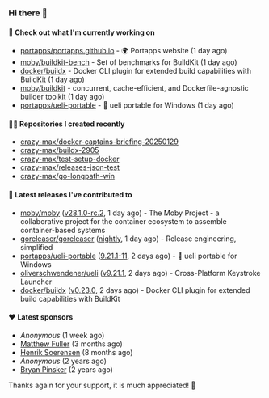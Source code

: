 ### Hi there 👋

#### 👷 Check out what I'm currently working on

- [portapps/portapps.github.io](https://github.com/portapps/portapps.github.io) - 🌍 Portapps website (1 day ago)
- [moby/buildkit-bench](https://github.com/moby/buildkit-bench) - Set of benchmarks for BuildKit (1 day ago)
- [docker/buildx](https://github.com/docker/buildx) - Docker CLI plugin for extended build capabilities with BuildKit (1 day ago)
- [moby/buildkit](https://github.com/moby/buildkit) - concurrent, cache-efficient, and Dockerfile-agnostic builder toolkit (1 day ago)
- [portapps/ueli-portable](https://github.com/portapps/ueli-portable) - 🚀 ueli portable for Windows (1 day ago)

#### 👨‍💻 Repositories I created recently

- [crazy-max/docker-captains-briefing-20250129](https://github.com/crazy-max/docker-captains-briefing-20250129)
- [crazy-max/buildx-2905](https://github.com/crazy-max/buildx-2905)
- [crazy-max/test-setup-docker](https://github.com/crazy-max/test-setup-docker)
- [crazy-max/releases-json-test](https://github.com/crazy-max/releases-json-test)
- [crazy-max/go-longpath-win](https://github.com/crazy-max/go-longpath-win)

#### 🚀 Latest releases I've contributed to

- [moby/moby](https://github.com/moby/moby) ([v28.1.0-rc.2](https://github.com/moby/moby/releases/tag/v28.1.0-rc.2), 1 day ago) - The Moby Project - a collaborative project for the container ecosystem to assemble container-based systems
- [goreleaser/goreleaser](https://github.com/goreleaser/goreleaser) ([nightly](https://github.com/goreleaser/goreleaser/releases/tag/nightly), 1 day ago) - Release engineering, simplified
- [portapps/ueli-portable](https://github.com/portapps/ueli-portable) ([9.21.1-11](https://github.com/portapps/ueli-portable/releases/tag/9.21.1-11), 2 days ago) - 🚀 ueli portable for Windows
- [oliverschwendener/ueli](https://github.com/oliverschwendener/ueli) ([v9.21.1](https://github.com/oliverschwendener/ueli/releases/tag/v9.21.1), 2 days ago) - Cross-Platform Keystroke Launcher
- [docker/buildx](https://github.com/docker/buildx) ([v0.23.0](https://github.com/docker/buildx/releases/tag/v0.23.0), 2 days ago) - Docker CLI plugin for extended build capabilities with BuildKit

#### ❤️ Latest sponsors
- _Anonymous_ (1 week ago)
- [Matthew Fuller](https://github.com/mathematics333) (3 months ago)
- [Henrik Soerensen](https://github.com/hsoerensen) (8 months ago)
- _Anonymous_ (2 years ago)
- [Bryan Pinsker](https://github.com/BryanPinsker) (2 years ago)

Thanks again for your support, it is much appreciated! 🙏

